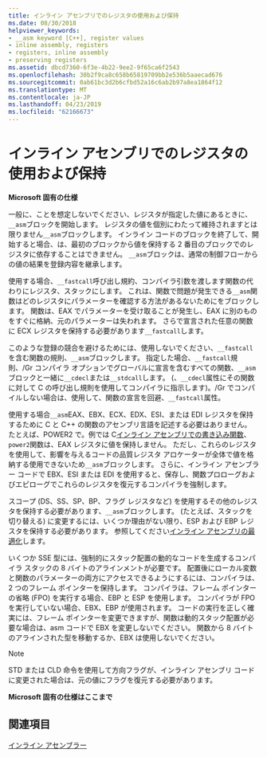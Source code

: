 ```yaml
---
title: インライン アセンブリでのレジスタの使用および保持
ms.date: 08/30/2018
helpviewer_keywords:
- __asm keyword [C++], register values
- inline assembly, registers
- registers, inline assembly
- preserving registers
ms.assetid: dbcd7360-6f3e-4b22-9ee2-9f65ca6f2543
ms.openlocfilehash: 30b2f9ca8c658b65819709bb2e536b5aaecad676
ms.sourcegitcommit: 0ab61bc3d2b6cfbd52a16c6ab2b97a8ea1864f12
ms.translationtype: MT
ms.contentlocale: ja-JP
ms.lasthandoff: 04/23/2019
ms.locfileid: "62166673"
---
```

# <a name="using-and-preserving-registers-in-inline-assembly"></a>インライン アセンブリでのレジスタの使用および保持

**Microsoft 固有の仕様**

一般に、ことを想定しないでください、レジスタが指定した値にあるときに、`__asm`ブロックを開始します。 レジスタの値を個別にわたって維持されますとは限りません`__asm`ブロックします。 インライン コードのブロックを終了して、開始すると場合、は、最初のブロックから値を保持する 2 番目のブロックでのレジスタに依存することはできません。 `__asm`ブロックは、通常の制御フローからの値の結果を登録内容を継承します。

使用する場合、`__fastcall`呼び出し規約、コンパイラ引数を渡します関数の代わりにレジスタ、スタックにします。 これは、関数で問題が発生できる`__asm`関数はどのレジスタにパラメーターを確認する方法があるないためにをブロックします。 関数は、EAX でパラメーターを受け取ることが発生し、EAX に別のものをすぐに格納、元のパラメーターは失われます。 さらで宣言された任意の関数に ECX レジスタを保持する必要があります`__fastcall`します。

このような登録の競合を避けるためには、使用しないでください、`__fastcall`を含む関数の規則、`__asm`ブロックします。 指定した場合、`__fastcall`規則、/Gr コンパイラ オプションでグローバルに宣言を含むすべての関数、`__asm`ブロックと一緒に`__cdecl`または`__stdcall`します。 (、`__cdecl`属性にその関数に対して C の呼び出し規則を使用してコンパイラに指示します)。/Gr でコンパイルしない場合は、使用して、関数の宣言を回避、`__fastcall`属性。

使用する場合`__asm`EAX、EBX、ECX、EDX、ESI、または EDI レジスタを保持するために C と C++ の関数のアセンブリ言語を記述する必要はありません。 たとえば、POWER2 で。例では C[インライン アセンブリでの書き込み関数](../../assembler/inline/writing-functions-with-inline-assembly.md)、`power2`関数は、EAX レジスタに値を保持しません。 ただし、これらのレジスタを使用して、影響を与えるコードの品質レジスタ アロケーターが全体で値を格納する使用できないため`__asm`ブロックします。 さらに、インライン アセンブラー コードで EBX、ESI または EDI を使用すると、保存し、関数プロローグおよびエピローグでこれらのレジスタを復元するコンパイラを強制します。

スコープ (DS、SS、SP、BP、フラグ レジスタなど) を使用するその他のレジスタを保持する必要があります、`__asm`ブロックします。 (たとえば、スタックを切り替える) に変更するには、いくつか理由がない限り、ESP および EBP レジスタを保持する必要があります。 参照してください[インライン アセンブリの最適化](../../assembler/inline/optimizing-inline-assembly.md)します。

いくつか SSE 型には、強制的にスタック配置の動的なコードを生成するコンパイラ スタックの 8 バイトのアラインメントが必要です。 配置後にローカル変数と関数のパラメーターの両方にアクセスできるようにするには、コンパイラは、2 つのフレーム ポインターを保持します。  コンパイラは、フレーム ポインターの省略 (FPO) を実行する場合、EBP と ESP を使用します。  コンパイラが FPO を実行していない場合、EBX、EBP が使用されます。 コードの実行を正しく確実には、フレーム ポインターを変更できますが、関数は動的スタック配置が必要な場合は、asm コードで EBX を変更しないでください。 関数から 8 バイトのアラインされた型を移動するか、EBX は使用しないでください。

> [!NOTE]
>  STD または CLD 命令を使用して方向フラグが、インライン アセンブリ コードに変更された場合は、元の値にフラグを復元する必要があります。

**Microsoft 固有の仕様はここまで**

## <a name="see-also"></a>関連項目

[インライン アセンブラー](../../assembler/inline/inline-assembler.md)<br/>
